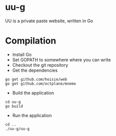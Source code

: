 # uu-g

UU is a private paste website, written in Go


# Compilation

- Install Go
- Set GOPATH to somewhere where you can write
- Checkout the git repository
- Get the dependencies
```
go get github.com/hoisie/web
go get github.com/octplane/mnemo
```
- Build the application
```
cd uu-g
go build
```
- Run the application
```
cd ..
./uu-g/uu-g
```
